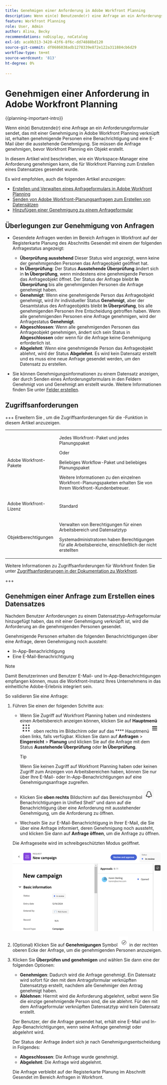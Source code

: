 ```yaml
---
title: Genehmigen einer Anforderung in Adobe Workfront Planning
description: Wenn ein(e) Benutzende(r) eine Anfrage an ein Anforderungsformular sendet, das mit einer Genehmigung in Adobe Workfront Planning verknüpft ist, erhalten genehmigende Personen eine Benachrichtigung und eine E-Mail über die ausstehende Genehmigung. Sie müssen die Anfrage genehmigen, bevor Workfront Planning ein Objekt erstellt.
feature: Workfront Planning
role: User, Admin
author: Alina, Becky
recommendations: noDisplay, noCatalog
exl-id: aca9b313-3420-43f6-8f6c-dd74888bd120
source-git-commit: df0686038adb1278339e872e122a311884cb6d29
workflow-type: tm+mt
source-wordcount: '813'
ht-degree: 0%

---
```


# Genehmigen einer Anforderung in Adobe Workfront Planning

<!--take Preview and Production references at Production time-->

<!-- do you need to add that only workspace owners can view the Submitted/ Planning tab?? - asking team in slack-->

<!--<span class="preview">The highlighted information on this page refers to functionality not yet generally available. It is available only in the Preview environment for all customers. After the monthly releases to Production, the same features are also available in the Production environment for customers who enabled fast releases. </span>   

<span class="preview">For information about fast releases, see [Enable or disable fast releases for your organization](/help/quicksilver/administration-and-setup/set-up-workfront/configure-system-defaults/enable-fast-release-process.md). </span>-->

{{planning-important-intro}}

Wenn ein(e) Benutzende(r) eine Anfrage an ein Anforderungsformular sendet, das mit einer Genehmigung in Adobe Workfront Planning verknüpft ist, erhalten genehmigende Personen eine Benachrichtigung und eine E-Mail über die ausstehende Genehmigung. Sie müssen die Anfrage genehmigen, bevor Workfront Planning ein Objekt erstellt.

In diesem Artikel wird beschrieben, wie ein Workspace-Manager eine Anforderung genehmigen kann, die für Workfront Planning zum Erstellen eines Datensatzes gesendet wurde.

Es wird empfohlen, auch die folgenden Artikel anzuzeigen:

* [Erstellen und Verwalten eines Anfrageformulars in Adobe Workfront Planning](/help/quicksilver/planning/requests/create-request-form.md)
* [Senden von Adobe Workfront-Planungsanfragen zum Erstellen von Datensätzen](/help/quicksilver/planning/requests/submit-requests.md)
* [Hinzufügen einer Genehmigung zu einem Anfrageformular](/help/quicksilver/planning/requests/add-approval-to-request-form.md)

## Überlegungen zur Genehmigung von Anfragen

* Gesendete Anfragen werden im Bereich Anfragen in Workfront auf der Registerkarte Planung des Abschnitts Gesendet mit einem der folgenden Anfragestatus angezeigt:

   * **Überprüfung ausstehend** Dieser Status wird angezeigt, wenn keine der genehmigenden Personen das Anfrageobjekt geöffnet hat.
   * **In Überprüfung**: Der Status **Ausstehende Überprüfung** ändert sich in **In Überprüfung**, wenn mindestens eine genehmigende Person das Anfrageobjekt öffnet. Der Status der Anfrage bleibt **In Überprüfung** bis alle genehmigenden Personen die Anfrage genehmigt haben.
   * **Genehmigt**: Wenn eine genehmigende Person das Anfrageobjekt genehmigt, wird ihr individueller Status **Genehmigt**, aber der Gesamtstatus des Anfrageobjekts bleibt **In Überprüfung**, bis alle genehmigenden Personen ihre Entscheidung getroffen haben. Wenn alle genehmigenden Personen eine Anfrage genehmigen, wird der Anfragestatus **Genehmigt**.
   * **Abgeschlossen**: Wenn alle genehmigenden Personen das Anfrageobjekt genehmigen, ändert sich sein Status in **Abgeschlossen** oder wenn für die Anfrage keine Genehmigung erforderlich ist.
   * **Abgelehnt**: Wenn eine genehmigende Person das Anfrageobjekt ablehnt, wird der Status **Abgelehnt**. Es wird kein Datensatz erstellt und es muss eine neue Anfrage gesendet werden, um den Datensatz zu erstellen.

* Sie können Genehmigungsinformationen zu einem Datensatz anzeigen, der durch Senden eines Anforderungsformulars in den Feldern Genehmigt von und Genehmigt am erstellt wurde. Weitere Informationen finden Sie unter [Felder erstellen](/help/quicksilver/planning/fields/create-fields.md).

## Zugriffsanforderungen

+++ Erweitern Sie , um die Zugriffsanforderungen für die -Funktion in diesem Artikel anzuzeigen. 

<table style="table-layout:auto"> 
<col> 
</col> 
<col> 
</col> 
<tbody> 
<tr> 
   <td role="rowheader"><p>Adobe Workfront-Pakete</p></td> 
   <td> 
<p>Jedes Workfront-Paket und jedes Planungspaket</p>
Oder
<p>Beliebiges Workflow-Paket und beliebiges Planungspaket</p>
<p>Weitere Informationen zu den einzelnen Workfront-Planungspaketen erhalten Sie von Ihrem Workfront-Kundenbetreuer.</p>
   </td> </tr>

</tr> 
  <tr> 
   <td role="rowheader"><p>Adobe Workfront-Lizenz</p></td> 
   <td><p>Standard</p> 
  </td> 
  </tr> 
  <tr> 
   <td role="rowheader"><p>Objektberechtigungen</p></td> 
   <td>   <p>Verwalten von Berechtigungen für einen Arbeitsbereich und Datensatztyp</a> </p>  
   <p>Systemadministratoren haben Berechtigungen für alle Arbeitsbereiche, einschließlich der nicht erstellten</p>  </td> 
  </tr>  
</tbody> 
</table>

Weitere Informationen zu Zugriffsanforderungen für Workfront finden Sie unter [Zugriffsanforderungen in der Dokumentation zu Workfront](/help/quicksilver/administration-and-setup/add-users/access-levels-and-object-permissions/access-level-requirements-in-documentation.md).

+++

## Genehmigen einer Anfrage zum Erstellen eines Datensatzes

Nachdem Benutzer Anforderungen zu einem Datensatztyp-Anfrageformular hinzugefügt haben, das mit einer Genehmigung verknüpft ist, wird die Anforderung an die genehmigenden Personen gesendet.

Genehmigende Personen erhalten die folgenden Benachrichtigungen über eine Anfrage, deren Genehmigung noch aussteht:

* In-App-Benachrichtigung
* Eine E-Mail-Benachrichtigung

>[!NOTE]
>
>Damit Benutzerinnen und Benutzer E-Mail- und In-App-Benachrichtigungen empfangen können, muss die Workfront-Instanz Ihres Unternehmens in das einheitliche Adobe-Erlebnis integriert sein.

So validieren Sie eine Anfrage:

1. Führen Sie einen der folgenden Schritte aus:

   * Wenn Sie Zugriff auf Workfront Planning haben und mindestens einen Arbeitsbereich anzeigen können, klicken Sie auf **Hauptmenü** ![Punkte-](assets/dots-menu.png) oben rechts im Bildschirm oder auf das **** Hauptmenü![Zeilen-Hauptmenü](assets/lines-menu.png) oben links, falls verfügbar. Klicken Sie dann auf **Anfragen** > **Eingereicht** > **Planung** und klicken Sie auf die Anfrage mit dem Status **Ausstehende Überprüfung** oder **In Überprüfung**.

     >[!TIP]
     >
     >Wenn Sie keinen Zugriff auf Workfront Planning haben oder keinen Zugriff zum Anzeigen von Arbeitsbereichen haben, können Sie nur über Ihre E-Mail- oder In-App-Benachrichtigungen auf eine Genehmigungsanfrage zugreifen.

   * Klicken Sie **oben rechts** Bildschirm auf das Bereichssymbol ![Benachrichtigungsbereich) ](assets/notifications-area-icon-unified-shell.png)Benachrichtigungen in Unified Shell“ und dann auf die Benachrichtigung über eine Anforderung mit ausstehender Genehmigung, um die Anforderung zu öffnen.
   * Wechseln Sie zur E-Mail-Benachrichtigung in Ihrer E-Mail, die Sie über eine Anfrage informiert, deren Genehmigung noch aussteht, und klicken Sie dann auf **Anfrage öffnen**, um die Anfrage zu öffnen. <!--add the name of the button here, from the email-->

   Die Anfrageseite wird im schreibgeschützten Modus geöffnet.

   ![Schreibgeschützte Anfrageseite im Prüfungsstatus](assets/read-only-reqeust-page-in-review-status.png)

1. (Optional) Klicken Sie auf **Genehmigungen** Symbol ![Genehmigungen](assets/approvals-icon.png) in der rechten oberen Ecke der Anfrage, um die genehmigenden Personen anzuzeigen.
1. Klicken Sie **Überprüfen und genehmigen** und wählen Sie dann eine der folgenden Optionen:

   * **Genehmigen**: Dadurch wird die Anfrage genehmigt. Ein Datensatz wird sofort für den mit dem Antragsformular verknüpften Datensatztyp erstellt, nachdem alle Genehmiger den Antrag genehmigt haben.
   * **Ablehnen**: Hiermit wird die Anforderung abgelehnt, selbst wenn Sie die einzige genehmigende Person sind, die sie ablehnt. Für den mit dem Anfrageformular verknüpften Datensatztyp wird kein Datensatz erstellt.

   Der Benutzer, der die Anfrage gesendet hat, erhält eine E-Mail und In-App-Benachrichtigungen, wenn seine Anfrage genehmigt oder abgelehnt wird.

   Der Status der Anfrage ändert sich je nach Genehmigungsentscheidung in Folgendes:

   * **Abgeschlossen**: Die Anfrage wurde genehmigt.
   * **Abgelehnt**: Die Anfrage wird abgelehnt.

   Die Anfrage verbleibt auf der Registerkarte Planung im Abschnitt Gesendet im Bereich Anfragen in Workfront.

